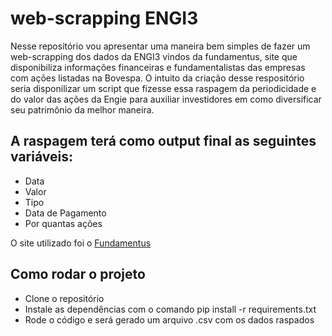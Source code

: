 # web-scrapping ENGI3

Nesse repositório vou apresentar uma maneira bem simples de fazer um web-scrapping dos dados da ENGI3 vindos da fundamentus, site que disponibiliza informações financeiras e fundamentalistas das empresas com ações listadas na Bovespa. O intuito da criação desse respositório seria disponilizar um script que fizesse essa raspagem da periodicidade e do valor das ações da Engie para auxiliar investidores em como diversificar seu patrimônio da melhor maneira.

## A raspagem terá como output final as seguintes variáveis:

- Data	
- Valor
- Tipo
- Data de Pagamento	
- Por quantas ações 


O site utilizado foi o [Fundamentus](url)
## Como rodar o projeto
- Clone o repositório
- Instale as dependências com o comando pip install -r requirements.txt
- Rode o código e será gerado um arquivo .csv com os dados raspados

